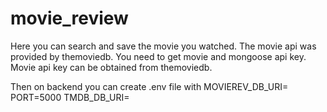 # movie_review
Here you can search and save the movie you watched. The movie api was provided by themoviedb.
You need to get movie and mongoose api key. Movie api key can be obtained from themoviedb.

Then on backend you can create .env file with
MOVIEREV_DB_URI=<Your api key>
PORT=5000
TMDB_DB_URI=<Your api key>
  
